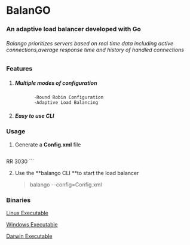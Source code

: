 # **BalanGO**
### An adaptive load balancer developed with Go

######  Balango prioritizes servers based on real time data including active connections,average response time and history of handled connections


### **Features**

 1.  #####   Multiple modes of configuration
                -Round Robin Configuration
                -Adaptive Load Balancing
 2.  #####     Easy to use CLI


### Usage
1.  Generate a **Config.xml** file
      
	  ```xml
<?xml version="1.0" encoding="UTF-8"?>
<Config>
  	 <Servers>
    		 <Server address="http://localhost:5000"/>
     		<Server address="http://localhost:5001"/>
     		<Server address="http://localhost:5002"/>
    		<Mode>RR</Mode>
    		<Port>3030</Port>
   	</Servers>
 </Config>```  

2. Use the **balango CLI **to start the load balancer

    > balango  --config=Config.xml     

### **Binaries**	

[Linux Executable][linexe270420]





[linexe270420]: https://github.com/abhi170599/BalanGO/raw/master/build/Linux/balango
[Windows Executable][winexe270420]





[winexe270420]: https://github.com/abhi170599/BalanGO/raw/master/build/Windows/balango
[Darwin Executable][darexe270420]





[darexe270420]: https://github.com/abhi170599/BalanGO/raw/master/build/Darwin/balango
